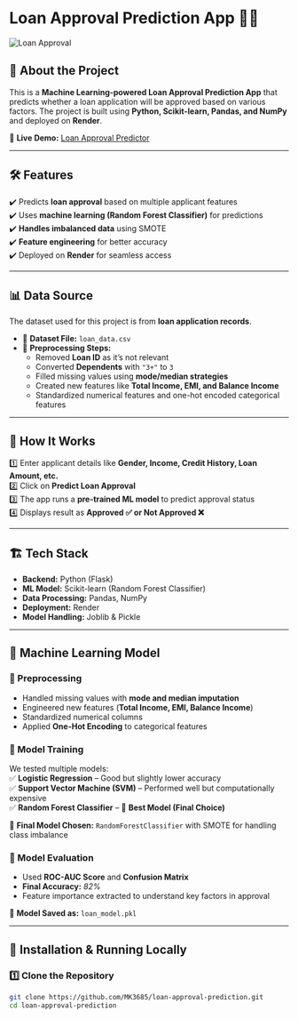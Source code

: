 # Loan Approval Prediction App 🏦✅  

![Loan Approval](https://i.pinimg.com/736x/a6/8b/79/a68b790991934255bb0790598c45abde.jpg)  

## 🚀 About the Project  
This is a **Machine Learning-powered Loan Approval Prediction App** that predicts whether a loan application will be approved based on various factors. The project is built using **Python, Scikit-learn, Pandas, and NumPy** and deployed on **Render**.  

🔗 **Live Demo:** [Loan Approval Predictor](https://loan-approval-3.onrender.com/)  

---  

## 🛠️ Features  
✔️ Predicts **loan approval** based on multiple applicant features  
✔️ Uses **machine learning (Random Forest Classifier)** for predictions  
✔️ **Handles imbalanced data** using SMOTE  
✔️ **Feature engineering** for better accuracy  
✔️ Deployed on **Render** for seamless access  

---  

## 📊 Data Source  
The dataset used for this project is from **loan application records**.  

- 📂 **Dataset File:** `loan_data.csv`  
- 📑 **Preprocessing Steps:**  
  - Removed **Loan ID** as it’s not relevant  
  - Converted **Dependents** with `"3+"` to `3`  
  - Filled missing values using **mode/median strategies**  
  - Created new features like **Total Income, EMI, and Balance Income**  
  - Standardized numerical features and one-hot encoded categorical features  

---  

## 📌 How It Works  
1️⃣ Enter applicant details like **Gender, Income, Credit History, Loan Amount, etc.**  
2️⃣ Click on **Predict Loan Approval**  
3️⃣ The app runs a **pre-trained ML model** to predict approval status  
4️⃣ Displays result as **Approved ✅ or Not Approved ❌**  

---  

## 🏗️ Tech Stack  
- **Backend:** Python (Flask)  
- **ML Model:** Scikit-learn (Random Forest Classifier)  
- **Data Processing:** Pandas, NumPy  
- **Deployment:** Render  
- **Model Handling:** Joblib & Pickle  

---  

## 🧠 Machine Learning Model  

### 🔹 Preprocessing  
- Handled missing values with **mode and median imputation**  
- Engineered new features (**Total Income, EMI, Balance Income**)  
- Standardized numerical columns  
- Applied **One-Hot Encoding** to categorical features  

### 🔹 Model Training  
We tested multiple models:  
✅ **Logistic Regression** – Good but slightly lower accuracy  
✅ **Support Vector Machine (SVM)** – Performed well but computationally expensive  
✅ **Random Forest Classifier** – 🚀 **Best Model (Final Choice)**  

📌 **Final Model Chosen:** `RandomForestClassifier` with SMOTE for handling class imbalance  

### 🔹 Model Evaluation  
- Used **ROC-AUC Score** and **Confusion Matrix**  
- **Final Accuracy:** *82%*  
- Feature importance extracted to understand key factors in approval  

📂 **Model Saved as:** `loan_model.pkl`  

---  

## 🔧 Installation & Running Locally  

### 1️⃣ Clone the Repository  
```sh
git clone https://github.com/MK3685/loan-approval-prediction.git
cd loan-approval-prediction
